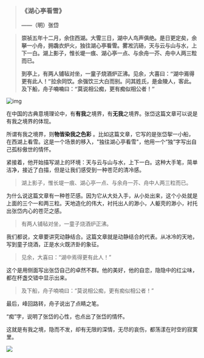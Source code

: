 > ### 《湖心亭看雪》
>
> **——（明）张岱**

> **崇祯五年十二月，余住西湖。大雪三日，湖中人鸟声俱绝。是日更定矣，余拏一小舟，拥毳衣炉火，独往湖心亭看雪。雾凇沆砀，天与云与山与水，上下一白。湖上影子，惟长堤一痕、湖心亭一点、与余舟一芥、舟中人两三粒而已。**
>
> **到亭上，有两人铺毡对坐，一童子烧酒炉正沸。见余，大喜曰：“湖中焉得更有此人！”拉余同饮。余强饮三大白而别。问其姓氏，是金陵人，客此。及下船，舟子喃喃曰：“莫说相公痴，更有痴似相公者！”**

![img](https://upload-images.jianshu.io/upload_images/6943526-8cb30571067e37df.png?imageMogr2/auto-orient/strip|imageView2/2/w/658/format/webp)

在中国的古典意境理论中，有**有我**之境界，有**无我**之境界。张岱这篇文章可以说是有我之境界的体现。

所谓有我之境界，则**物皆染我之色彩** 。比如这篇文章，它写的是张岱挐一小船，在西湖上看雪。这是一个场景的移入，"独往湖心亭看雪"，他用一个“独”字写出自己孤标傲世的情怀。

紧接着，他开始描写湖上的环境：天与云与山与水，上下一白。这种大手笔，简单洁净，接近了白描，但是让我们感受到一种苍茫的清冷感。

> 湖上影子，惟长堤一痕、湖心亭一点、与余舟一芥、舟中人两三粒而已。

为什么说这篇文章有一种苍茫感。因为它从大处入手，从小处出来，这个小处就是上面的三个一和两三粒。天地造化的伟大，衬托出人的渺小，人躯壳的渺小，衬托出张岱内心的苍茫之感。

> 有两人铺毡对坐，一童子烧酒炉正沸。

我们都说，文章要讲究动静结合。这篇文章就是动静结合的代表。从冰冷的天地，写到童子烧酒，正是水火既济卦的象征。

> 见余，大喜曰：“湖中焉得更有此人！”

这个是用侧面写出张岱自己的卓然不群。他的美好，他的自恋，隐隐中的红尘味，都在杯盏交错中显示出来。

> 及下船，舟子喃喃曰：“莫说相公痴，更有痴似相公者！”

最后，峰回路转，舟子说出了点睛之笔。

“痴”字，说明了张岱的心性，也点出了张岱的情怀。

这就是有我之境，隐而不发，却有无限的深情，无尽的哀伤，都荡漾在时空的寂寞里。

![](https://upload-images.jianshu.io/upload_images/6943526-86583ce1a97a34c1.gif?imageMogr2/auto-orient/strip)
